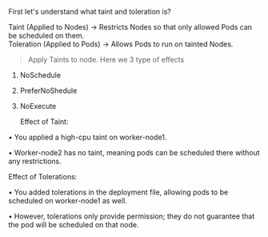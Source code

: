First let's understand what taint and toleration is?  

Taint (Applied to Nodes) → Restricts Nodes so that only allowed Pods can be 
scheduled on them.  
Toleration (Applied to Pods) → Allows Pods to run on tainted Nodes.  

> Apply Taints to node.
Here we 3 type of effects 
1. NoSchedule 
2. PreferNoShedule 
3. NoExecute
   
   Effect of Taint:
   
• You applied a high-cpu taint on worker-node1.  

• Worker-node2 has no taint, meaning pods can be scheduled there without any 
restrictions.  


Effect of Tolerations:  

• You added tolerations in the deployment file, allowing pods to be scheduled on 
worker-node1 as well.  

• However, tolerations only provide permission; they do not guarantee that the 
pod will be scheduled on that node.  


